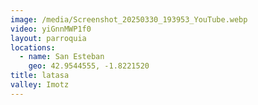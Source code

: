 ```yaml
---
image: /media/Screenshot_20250330_193953_YouTube.webp
video: yiGnnMWP1f0
layout: parroquia
locations:
  - name: San Esteban
    geo: 42.9544555, -1.8221520
title: latasa
valley: Imotz
---
```

